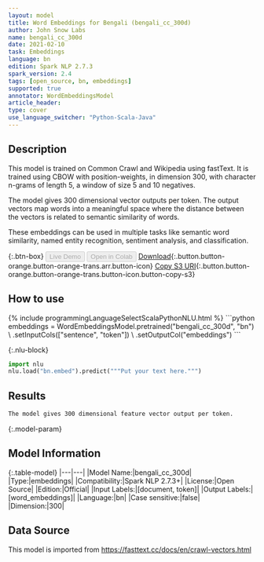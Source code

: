 ```yaml
---
layout: model
title: Word Embeddings for Bengali (bengali_cc_300d)
author: John Snow Labs
name: bengali_cc_300d
date: 2021-02-10
task: Embeddings
language: bn
edition: Spark NLP 2.7.3
spark_version: 2.4
tags: [open_source, bn, embeddings]
supported: true
annotator: WordEmbeddingsModel
article_header:
type: cover
use_language_switcher: "Python-Scala-Java"
---
```


## Description

This model is trained on Common Crawl and Wikipedia using fastText. It is trained using CBOW with position-weights, in dimension 300, with character n-grams of length 5, a window of size 5 and 10 negatives.

The model gives 300 dimensional vector outputs per token. The output vectors map words into a meaningful space where the distance between the vectors is related to semantic similarity of words.

These embeddings can be used in multiple tasks like semantic word similarity, named entity recognition, sentiment analysis, and classification.

{:.btn-box}
<button class="button button-orange" disabled>Live Demo</button>
<button class="button button-orange" disabled>Open in Colab</button>
[Download](https://s3.amazonaws.com/auxdata.johnsnowlabs.com/public/models/bengali_cc_300d_bn_2.7.3_2.4_1612956925175.zip){:.button.button-orange.button-orange-trans.arr.button-icon}
[Copy S3 URI](s3://auxdata.johnsnowlabs.com/public/models/bengali_cc_300d_bn_2.7.3_2.4_1612956925175.zip){:.button.button-orange.button-orange-trans.button-icon.button-copy-s3}

## How to use



<div class="tabs-box" markdown="1">
{% include programmingLanguageSelectScalaPythonNLU.html %}
```python
embeddings = WordEmbeddingsModel.pretrained("bengali_cc_300d", "bn") \
.setInputCols(["sentence", "token"]) \
.setOutputCol("embeddings")
```



{:.nlu-block}
```python
import nlu
nlu.load("bn.embed").predict("""Put your text here.""")
```

</div>

## Results

```bash
The model gives 300 dimensional feature vector output per token.
```

{:.model-param}
## Model Information

{:.table-model}
|---|---|
|Model Name:|bengali_cc_300d|
|Type:|embeddings|
|Compatibility:|Spark NLP 2.7.3+|
|License:|Open Source|
|Edition:|Official|
|Input Labels:|[document, token]|
|Output Labels:|[word_embeddings]|
|Language:|bn|
|Case sensitive:|false|
|Dimension:|300|

## Data Source

This model is imported from https://fasttext.cc/docs/en/crawl-vectors.html